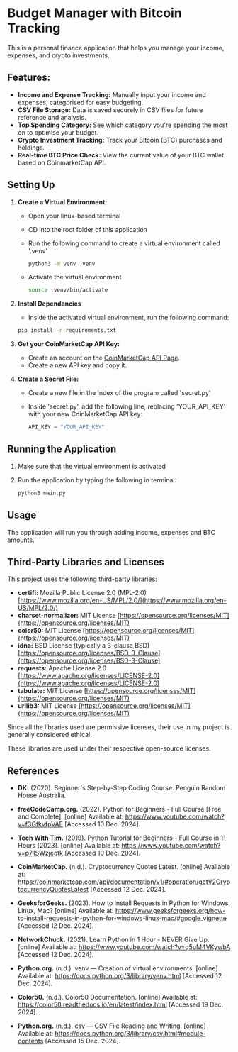 # Budget Manager with Bitcoin Tracking

This is a personal finance application that helps you manage your income, expenses, and crypto investments.

## Features:

- **Income and Expense Tracking:** Manually input your income and expenses, categorised for easy budgeting.
- **CSV File Storage:** Data is saved securely in CSV files for future reference and analysis.
- **Top Spending Category:** See which category you're spending the most on to optimise your budget.
- **Crypto Investment Tracking:** Track your Bitcoin (BTC) purchases and holdings.
- **Real-time BTC Price Check:** View the current value of your BTC wallet based on CoinmarketCap API.

## Setting Up

1. **Create a Virtual Environment:**

    - Open your linux-based terminal
    - CD into the root folder of this application
    - Run the following command to create a virtual environment called '.venv'

        ```bash
        python3 -m venv .venv
        ```
    - Activate the virtual environment

        ```bash
        source .venv/bin/activate
        ```

2. **Install Dependancies**
    
    - Inside the activated virtual environment, run the following command:

    ```bash
    pip install -r requirements.txt
    ```

3. **Get your CoinMarketCap API Key:**

    - Create an account on the [CoinMarketCap API Page](https://coinmarketcap.com/api/).
    - Create a new API key and copy it.

4. **Create a Secret File:**

    - Create a new file in the index of the program called 'secret.py'
    - Inside 'secret.py', add the following line, replacing 'YOUR_API_KEY' with your new CoinMarketCap API key:

        ```python
        API_KEY = "YOUR_API_KEY"
        ```

## Running the Application

1. Make sure that the virtual environment is activated
2. Run the application by typing the following in terminal:

    ```bash
    python3 main.py
    ```

## Usage

The application will run you through adding income, expenses and BTC amounts.

## Third-Party Libraries and Licenses

This project uses the following third-party libraries:

*   **certifi:** Mozilla Public License 2.0 (MPL-2.0) [https://www.mozilla.org/en-US/MPL/2.0/](https://www.mozilla.org/en-US/MPL/2.0/)
*   **charset-normalizer:** MIT License [https://opensource.org/licenses/MIT](https://opensource.org/licenses/MIT)
*   **color50:** MIT License [https://opensource.org/licenses/MIT](https://opensource.org/licenses/MIT)
*   **idna:** BSD License (typically a 3-clause BSD) [https://opensource.org/licenses/BSD-3-Clause](https://opensource.org/licenses/BSD-3-Clause)
*   **requests:** Apache License 2.0 [https://www.apache.org/licenses/LICENSE-2.0](https://www.apache.org/licenses/LICENSE-2.0)
*   **tabulate:** MIT License [https://opensource.org/licenses/MIT](https://opensource.org/licenses/MIT)
*   **urllib3:** MIT License [https://opensource.org/licenses/MIT](https://opensource.org/licenses/MIT)

Since all the libraries used are permissive licenses, their use in my project is generally considered ethical.

These libraries are used under their respective open-source licenses.

## References

- **DK.** (2020). Beginner's Step-by-Step Coding Course. Penguin Random House Australia.

- **freeCodeCamp.org.** (2022). Python for Beginners - Full Course [Free and Complete]. [online] Available at: https://www.youtube.com/watch?v=f3GfkvfpVAE [Accessed 10 Dec. 2024].

- **Tech With Tim.** (2019). Python Tutorial for Beginners - Full Course in 11 Hours [2023]. [online] Available at: https://www.youtube.com/watch?v=p71SWzjeqtk [Accessed 10 Dec. 2024].

- **CoinMarketCap.** (n.d.). Cryptocurrency Quotes Latest. [online] Available at: https://coinmarketcap.com/api/documentation/v1/#operation/getV2CryptocurrencyQuotesLatest [Accessed 12 Dec. 2024].

- **GeeksforGeeks.** (2023). How to Install Requests in Python for Windows, Linux, Mac? [online] Available at: https://www.geeksforgeeks.org/how-to-install-requests-in-python-for-windows-linux-mac/#google_vignette [Accessed 12 Dec. 2024].

- **NetworkChuck.** (2021). Learn Python in 1 Hour - NEVER Give Up. [online] Available at: https://www.youtube.com/watch?v=q5uM4VKywbA [Accessed 12 Dec. 2024].

- **Python.org.** (n.d.). venv — Creation of virtual environments. [online] Available at: https://docs.python.org/3/library/venv.html [Accessed 12 Dec. 2024].

- **Color50.** (n.d.). Color50 Documentation. [online] Available at: https://color50.readthedocs.io/en/latest/index.html [Accessed 19 Dec. 2024].

- **Python.org.** (n.d.). csv — CSV File Reading and Writing. [online] Available at: https://docs.python.org/3/library/csv.html#module-contents [Accessed 15 Dec. 2024].
